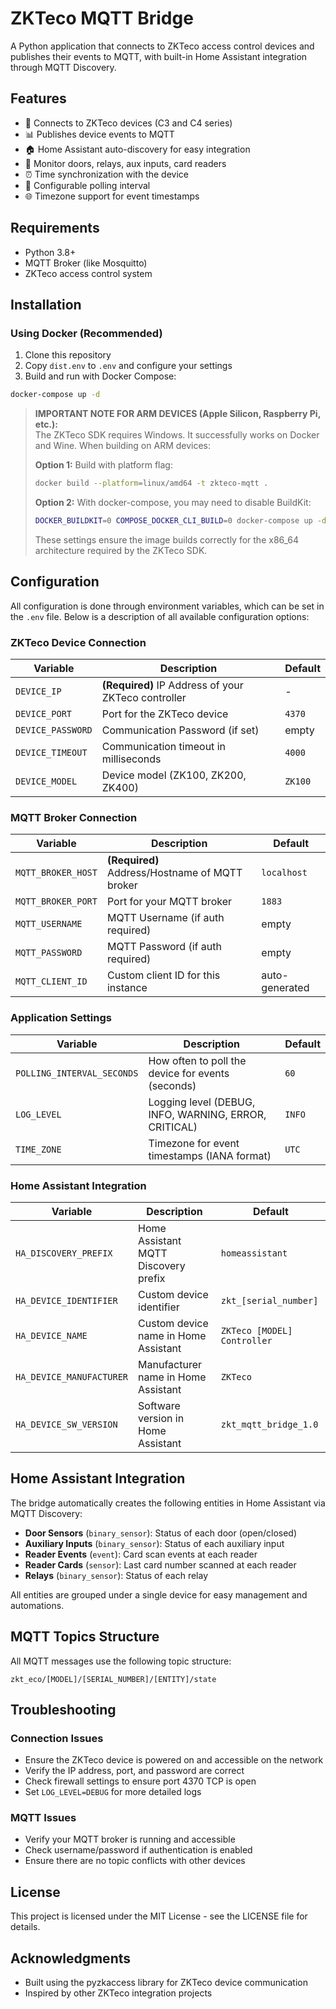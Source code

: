# ZKTeco MQTT Bridge

A Python application that connects to ZKTeco access control devices and publishes their events to MQTT, with built-in Home Assistant integration through MQTT Discovery.

## Features

- 🔌 Connects to ZKTeco devices (C3 and C4 series)
- 📊 Publishes device events to MQTT
- 🏠 Home Assistant auto-discovery for easy integration
- 🚪 Monitor doors, relays, aux inputs, card readers
- ⏰ Time synchronization with the device
- 🔄 Configurable polling interval
- 🌐 Timezone support for event timestamps

## Requirements

- Python 3.8+
- MQTT Broker (like Mosquitto)
- ZKTeco access control system

## Installation

### Using Docker (Recommended)

1. Clone this repository
2. Copy `dist.env` to `.env` and configure your settings
3. Build and run with Docker Compose:

```bash
docker-compose up -d
```

> **IMPORTANT NOTE FOR ARM DEVICES (Apple Silicon, Raspberry Pi, etc.):**  
> The ZKTeco SDK requires Windows. It successfully works on Docker and Wine. When building on ARM devices:
> 
> **Option 1:** Build with platform flag:
> ```bash
> docker build --platform=linux/amd64 -t zkteco-mqtt .
> ```
> 
> **Option 2:** With docker-compose, you may need to disable BuildKit:
> ```bash
> DOCKER_BUILDKIT=0 COMPOSE_DOCKER_CLI_BUILD=0 docker-compose up -d
> ```
> 
> These settings ensure the image builds correctly for the x86_64 architecture required by the ZKTeco SDK.


## Configuration

All configuration is done through environment variables, which can be set in the `.env` file. Below is a description of all available configuration options:

### ZKTeco Device Connection

| Variable | Description | Default |
|----------|-------------|---------|
| `DEVICE_IP` | **(Required)** IP Address of your ZKTeco controller | - |
| `DEVICE_PORT` | Port for the ZKTeco device | `4370` |
| `DEVICE_PASSWORD` | Communication Password (if set) | empty |
| `DEVICE_TIMEOUT` | Communication timeout in milliseconds | `4000` |
| `DEVICE_MODEL` | Device model (ZK100, ZK200, ZK400) | `ZK100` |

### MQTT Broker Connection

| Variable | Description | Default |
|----------|-------------|---------|
| `MQTT_BROKER_HOST` | **(Required)** Address/Hostname of MQTT broker | `localhost` |
| `MQTT_BROKER_PORT` | Port for your MQTT broker | `1883` |
| `MQTT_USERNAME` | MQTT Username (if auth required) | empty |
| `MQTT_PASSWORD` | MQTT Password (if auth required) | empty |
| `MQTT_CLIENT_ID` | Custom client ID for this instance | auto-generated |

### Application Settings

| Variable | Description | Default |
|----------|-------------|---------|
| `POLLING_INTERVAL_SECONDS` | How often to poll the device for events (seconds) | `60` |
| `LOG_LEVEL` | Logging level (DEBUG, INFO, WARNING, ERROR, CRITICAL) | `INFO` |
| `TIME_ZONE` | Timezone for event timestamps (IANA format) | `UTC` |

### Home Assistant Integration

| Variable | Description | Default |
|----------|-------------|---------|
| `HA_DISCOVERY_PREFIX` | Home Assistant MQTT Discovery prefix | `homeassistant` |
| `HA_DEVICE_IDENTIFIER` | Custom device identifier | `zkt_[serial_number]` |
| `HA_DEVICE_NAME` | Custom device name in Home Assistant | `ZKTeco [MODEL] Controller` |
| `HA_DEVICE_MANUFACTURER` | Manufacturer name in Home Assistant | `ZKTeco` |
| `HA_DEVICE_SW_VERSION` | Software version in Home Assistant | `zkt_mqtt_bridge_1.0` |

## Home Assistant Integration

The bridge automatically creates the following entities in Home Assistant via MQTT Discovery:

- **Door Sensors** (`binary_sensor`): Status of each door (open/closed)
- **Auxiliary Inputs** (`binary_sensor`): Status of each auxiliary input
- **Reader Events** (`event`): Card scan events at each reader
- **Reader Cards** (`sensor`): Last card number scanned at each reader
- **Relays** (`binary_sensor`): Status of each relay

All entities are grouped under a single device for easy management and automations.

## MQTT Topics Structure

All MQTT messages use the following topic structure:

```
zkt_eco/[MODEL]/[SERIAL_NUMBER]/[ENTITY]/state
```

## Troubleshooting

### Connection Issues

- Ensure the ZKTeco device is powered on and accessible on the network
- Verify the IP address, port, and password are correct
- Check firewall settings to ensure port 4370 TCP is open
- Set `LOG_LEVEL=DEBUG` for more detailed logs

### MQTT Issues

- Verify your MQTT broker is running and accessible
- Check username/password if authentication is enabled
- Ensure there are no topic conflicts with other devices

## License

This project is licensed under the MIT License - see the LICENSE file for details.

## Acknowledgments

- Built using the pyzkaccess library for ZKTeco device communication
- Inspired by other ZKTeco integration projects
